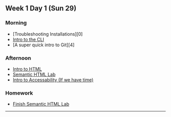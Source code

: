## Week 1 Day 1 (Sun 29)

### Morning

- [Troubleshooting Installations][0]
- [Intro to the CLI][1]
- [A super quick intro to Git][4]

### Afternoon

- [Intro to HTML][2]
- [Semantic HTML Lab][3]
- [Intro to Accessability (If we have time)][3a]

### Homework

- [Finish Semantic HTML Lab][3]

[1]: ./intro-to-the-cli/
[2]: ./intro-to-html/
[3]: ./SemanticHTML-Lab/
[3a]: ./intro-to-accessibility/

---
